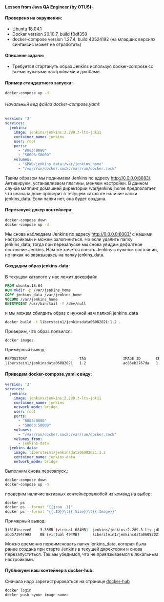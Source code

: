 #### [Lesson from Java QA Engineer (by OTUS)][link]:
#### Проверено на окружении:
- Ubuntu 18.04.1
- Docker version 20.10.7, build f0df350
- docker-compose version 1.27.4, build 40524192  (на младших версиях синтаксис может не отработать)

#### Описание задачи:
- Требуется стартануть образ Jenkins используя docker-compose со всеми нужными настройками и джобами

#### Пример стандартного запуска:
```bash
docker-compose up -d
```
###### Начальный вид файла docker-compose.yaml:
```yaml
version: '3'
services:
  jenkins:
    image: jenkins/jenkins:2.289.3-lts-jdk11
    container_name: jenkins
    user: root
    ports:
      - "8083:8080"
      - "50003:50000"
    volumes:
      - "$PWD/jenkins_data:/var/jenkins_home"
      - "/var/run/docker.sock:/var/run/docker.sock"
```
Таким образом мы поднимаем Jenkins по адресу http://0.0.0.0:8083/. Активируем, устанавливаем плагины, меняем настройки.
В данном случае маппинг домашней директории /var/jenkins_home предполагает, что сначала доке проверит в текущем каталоге наличие папки jenkins_data.
Если папки нет, она будет создана.

#### Перезапуск докер контейнера:
```bash
docker-compose down
docker-compose up -d
```
Мы снова наблюдаем Jenkins по адресу http://0.0.0.0:8083/ с нашими настройками и можем залогиниться. Но если удалить папку jenkins_data, тогда при перезапуске мы снова увидим дефолтное состояние Jenkins. Нам же хочется понять Jenkins в нужном состоянии, но никак не завязываясь на папку jenkins_data.

#### Создадим образ jenkins-data:
В текущем каталоге у нас лежит докерфайл
```dockerfile
FROM ubuntu:18.04
RUN mkdir -p /var/jenkins_home
COPY jenkins_data /var/jenkins_home
VOLUME /var/jenkins_home
ENTRYPOINT /usr/bin/tail -f /dev/null
```
и мы можем сбилдить образ с нужной нам папкой jenkins_data
```bash
docker build -t liberstein1/jenkinsdata06082021:1.2 .
```
Проверим, что образ появился:
```bash
docker images
```

Примерный вывод:
```bash
REPOSITORY                        TAG                 IMAGE ID       CREATED         SIZE
liberstein1/jenkinsdata06082021   1.2                 ac86eb2767da   1 hours ago    494MB
```

#### Приведем docker-compose.yaml к виду:
```yaml
version: '3'
services:
  jenkins:
    image: jenkins/jenkins:2.289.3-lts-jdk11
    container_name: jenkins
    network_mode: bridge
    user: root
    ports:
      - "8083:8080"
      - "50003:50000"
    volumes:
      - "/var/run/docker.sock:/var/run/docker.sock"
    volumes_from:
      - jenkins-data
  jenkins-data:
    image: liberstein1/jenkinsdata06082021:1.2
    container_name: jenkins-data
    network_mode: bridge
```
Выполним снова перезапуск,:
```bash
docker-compose down
docker-compose up -d
```
проверим наличие активных контейнеровлюбой из команд на выбор:
```bash
docker ps
docker ps --format "{{json .}}"
docker ps --format "{{.ID}}\t{{.Size}}\t{{.Image}}"
```

Примерный вывод:
```bash
3f6181cceee6	3.35MB (virtual 684MB)	jenkins/jenkins:2.289.3-lts-jdk11
abd573947992	0B (virtual 494MB)	    liberstein1/jenkinsdata06082021:1.2
```

Можно временно переименовать папку jenkins_data, которая была ранее создана при старте Jenkins в текущей директории и снова перезапуститься. Так мы убедимся, что не привязываемся к локальным настройками.

#### Публикуем наш контейнер в docker-hub:
Сначала надо зарегистрироваться на странице [docker-hub][docker-hub]
```bash
docker login
docker push <your image name>
```




[//]: # (These are reference links used in the body of this note and get stripped out when the markdown processor does its job. There is no need to format nicely because it shouldn't be seen. Thanks SO - http://stackoverflow.com/questions/4823468/store-comments-in-markdown-syntax)

[link]: <https://otus.ru/learning/102096/>
[Jenkins-docker-compose]: <https://adamtheautomator.com/jenkins-docker/>
[docker-hub]: <https://hub.docker.com/>
